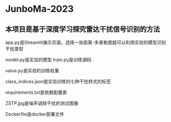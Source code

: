 # JunboMa-2023

## 本项目是基于深度学习探究雷达干扰信号识别的方法

app.py是Streamlit展示页面，选择一张距离-多普勒图就可以利用实验的模型识别干扰类型

model.py是实验的模型
train.py是训练源码

value.py是实验的训练权重

class_indices.json是实验训练的七种干扰样式的标签

requirements.txt是依赖配置表

ZSTP.jpg是噪声调频干扰的测试图像

Dockerfile是docker部署文件
